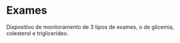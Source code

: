 # Exames
Dispositivo de monitoramento de 3 tipos de exames, o de glicemia, colesterol e triglicerídeo.
